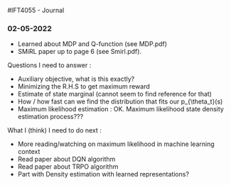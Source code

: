 #IFT4055 - Journal

### 02-05-2022
- Learned about MDP and Q-function (see MDP.pdf)
- SMiRL paper up to page 6 (see Smirl.pdf).

Questions I need to answer :
- Auxiliary objective, what is this exactly?
- Minimizing the R.H.S to get maximum reward
- Estimate of state marginal (cannot seem to find reference for that)
- How / how fast can we find the distribution that fits our p_{\theta_t}(s)
- Maximum likelihood estimation : OK. Maximum likelihood state density estimation process???

What I (think) I need to do next :
- More reading/watching on maximum likelihood in machine learning context
- Read paper about DQN algorithm
- Read paper about TRPO algorithm
- Part with Density estimation with learned representations?



